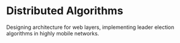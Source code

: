 # Distributed Algorithms
Designing architecture for web layers, implementing leader election algorithms in highly mobile networks.
